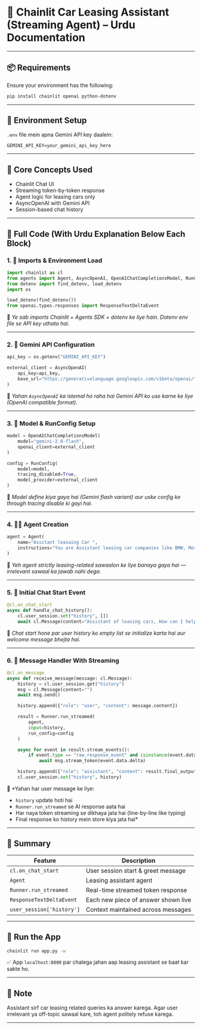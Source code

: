 # 🚗 Chainlit Car Leasing Assistant (Streaming Agent) – Urdu Documentation


---

## 📦 Requirements

Ensure your environment has the following:

```bash
pip install chainlit openai python-dotenv
```

---

## 🔑 Environment Setup

`.env` file mein apna Gemini API key daalein:

```
GEMINI_API_KEY=your_gemini_api_key_here
```

---

## 🧠 Core Concepts Used

- Chainlit Chat UI
- Streaming token-by-token response
- Agent logic for leasing cars only
- AsyncOpenAI with Gemini API
- Session-based chat history

---

## 🧱 Full Code (With Urdu Explanation Below Each Block)

### 1. 🔄 Imports & Environment Load

```python
import chainlit as cl
from agents import Agent, AsyncOpenAI, OpenAIChatCompletionsModel, RunConfig, Runner
from dotenv import find_dotenv, load_dotenv
import os

load_dotenv(find_dotenv())
from openai.types.responses import ResponseTextDeltaEvent
```

📘 *Ye sab imports Chainlit + Agents SDK + dotenv ke liye hain. Dotenv env file se API key uthata hai.*

---

### 2. 🔐 Gemini API Configuration

```python
api_key = os.getenv("GEMINI_API_KEY")

external_client = AsyncOpenAI(
    api_key=api_key,
    base_url="https://generativelanguage.googleapis.com/v1beta/openai/",
)
```

📘 *Yahan `AsyncOpenAI` ka istemal ho raha hai Gemini API ko use karne ke liye (OpenAI compatible format).*

---

### 3. 🧠 Model & RunConfig Setup

```python
model = OpenAIChatCompletionsModel(
    model="gemini-2.0-flash",
    openai_client=external_client
)

config = RunConfig(
    model=model,
    tracing_disabled=True,
    model_provider=external_client
)
```

📘 *Model define kiya gaya hai (Gemini flash variant) aur uske config ke through tracing disable ki gayi hai.*

---

### 4. 👨‍💼 Agent Creation

```python
agent = Agent(
    name="Assitant leasaing Car ",
    instructions="You are Assistant leasing car companies like BMW, Mercedes and so on and you are only an assistant of leasing cars. You don't have to answer irrelevant questions.",
)
```

📘 *Yeh agent strictly leasing-related sawaalon ke liye banaya gaya hai — irrelevant sawaal ka jawab nahi dega.*

---

### 5. 💬 Initial Chat Start Event

```python
@cl.on_chat_start
async def handle_chat_history():
    cl.user_session.set("history", [])
    await cl.Message(content="Assistant of leasing cars, How can I help you").send()
```

📘 *Chat start hone par user history ko empty list se initialize karta hai aur welcome message bhejta hai.*

---

### 6. 💬 Message Handler With Streaming

```python
@cl.on_message
async def receive_message(message: cl.Message):
    history = cl.user_session.get("history")
    msg = cl.Message(content="")
    await msg.send()

    history.append({"role": "user", "content": message.content})

    result = Runner.run_streamed(
        agent,
        input=history,
        run_config=config
    )

    async for event in result.stream_events():
        if event.type == "raw_response_event" and isinstance(event.data, ResponseTextDeltaEvent):
            await msg.stream_token(event.data.delta)

    history.append({"role": "assistant", "content": result.final_output})
    cl.user_session.set("history", history)
```

📘 *Yahan har user message ke liye:
- `history` update hoti hai
- `Runner.run_streamed` se AI response aata hai
- Har naya token streaming se dikhaya jata hai (line-by-line like typing)
- Final response ko history mein store kiya jata hai*

---

## 🎯 Summary

| Feature | Description |
|--------|-------------|
| `cl.on_chat_start` | User session start & greet message |
| `Agent` | Leasing assistant agent |
| `Runner.run_streamed` | Real-time streamed token response |
| `ResponseTextDeltaEvent` | Each new piece of answer shown live |
| `user_session['history']` | Context maintained across messages |

---

## 🏁 Run the App

```bash
chainlit run app.py -w
```

✅ App `localhost:8000` par chalega jahan aap leasing assistant se baat kar sakte ho.

---

## 🔐 Note

Assistant sirf car leasing related queries ka answer karega. Agar user irrelevant ya off-topic sawaal kare, toh agent politely refuse karega.

---

